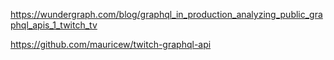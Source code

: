 https://wundergraph.com/blog/graphql_in_production_analyzing_public_graphql_apis_1_twitch_tv

https://github.com/mauricew/twitch-graphql-api